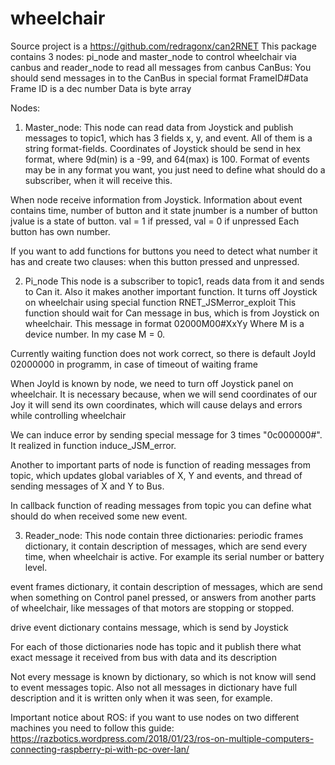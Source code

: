 # wheelchair
Source project is a https://github.com/redragonx/can2RNET
This package contains 3 nodes:
  pi_node and master_node to control wheelchair via canbus
  and reader_node to read all messages from canbus
CanBus:
  You should send messages in to the CanBus in special format FrameID#Data
  Frame ID is a dec number
  Data is byte array
 
 Nodes:
 1. Master_node:
  This node can read data from Joystick and publish messages to topic1, which has 3 fields x, y, and event.
  All of them is a string format-fields.
  Coordinates of Joystick should be send in hex format, where 9d(min) is a -99, and 64(max) is 100.
  Format of events may be in any format you want, you just need to define what should do a subscriber, when it will receive this.
 
  When node receive information from Joystick.
  Information about event contains time, number of button and it state
  jnumber is a number of button
  jvalue is a state of button. val = 1 if pressed, val = 0 if unpressed
  Each button has own number.
 
  If you want to add functions for buttons you need to detect what number it has and create two clauses:
    when this button pressed and unpressed.
    
 2. Pi_node
  This node is a subscriber to topic1, reads data from it and sends to Can it.
  Also it makes another important function. It turns off Joystick on wheelchair using special function RNET_JSMerror_exploit
  This function should wait for Can message in bus, which is from Joystick on wheelchair. This message in format 02000M00#XxYy
  Where M is a device number. In my case M = 0.
 
  Currently waiting function does not work correct, so there is default JoyId 02000000 in programm, in case of timeout of waiting frame
 
  When JoyId is known by node, we need to turn off Joystick panel on wheelchair.
  It is necessary because, when we will send coordinates of our Joy it will send its own coordinates, which will cause delays
  and errors while controlling wheelchair
 
  We can induce error by sending special message for 3 times "0c000000#". It realized in function induce_JSM_error.
 
  Another to important parts of node is function of reading messages from topic, which updates global variables of X, Y and events,
  and thread of sending messages of X and Y to Bus.
 
  In callback function of reading messages from topic you can define what should do when received some new event.
 
  3. Reader_node:
    This node contain three dictionaries:
      periodic frames dictionary, it contain description of messages, which are send every time, when wheelchair is active.
      For example its serial number or battery level.
      
   event frames dictionary, it contain description of messages, which are send when something on Control panel pressed,
      or answers from another parts of wheelchair, like messages of that motors are stopping or stopped.
      
   drive event dictionary contains message, which is send by Joystick
      
   For each of those dictionaries node has topic and it publish there what exact message it received from bus with data
     and its description
     
   Not every message is known by dictionary, so which is not know will send to event messages topic.
     Also not all messages in dictionary have full description and it is written only when it was seen, for example.
     
      
Important notice about ROS:
 if you want to use nodes on two different machines you need to follow this guide:
  https://razbotics.wordpress.com/2018/01/23/ros-on-multiple-computers-connecting-raspberry-pi-with-pc-over-lan/

     
     
     

     
     
     
     
     
     
     
